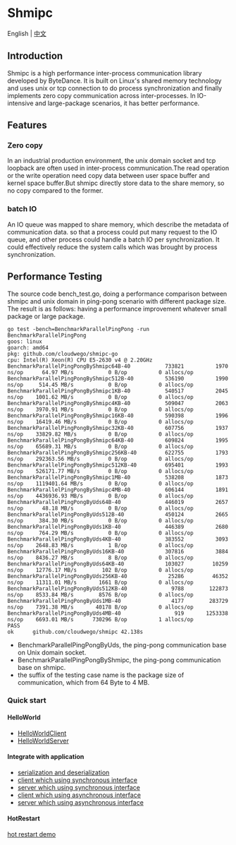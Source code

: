 
# Shmipc

English | [中文](README_CN.md)

## Introduction

Shmipc is a high performance inter-process communication library developed by ByteDance.
It is built on Linux's shared memory technology and uses unix or tcp connection to do process synchronization and finally implements zero copy communication across inter-processes. 
In IO-intensive and large-package scenarios, it has better performance.

## Features

### Zero copy

In an industrial production environment, the unix domain socket and tcp loopback are often used in inter-process communication.The read operation or the write operation need copy data between user space buffer and kernel space buffer.But shmipc directly store data to the share memory, so no copy compared to the former.

### batch IO

An IO queue was mapped to share memory, which describe the metadata of communication data.
so that a process could put many request to the IO queue, and other process  could handle a batch IO per synchronization. It could effectively reduce the system calls which was brought by process synchronization.

## Performance Testing

The source code bench_test.go, doing a performance comparison between shmipc and unix domain in ping-pong scenario with different package size. The result is as follows: having a performance improvement whatever small package or large package.

```
go test -bench=BenchmarkParallelPingPong -run BenchmarkParallelPingPong
goos: linux
goarch: amd64
pkg: github.com/cloudwego/shmipc-go
cpu: Intel(R) Xeon(R) CPU E5-2630 v4 @ 2.20GHz
BenchmarkParallelPingPongByShmipc64B-40      	  733821	      1970 ns/op	  64.97 MB/s	       0 B/op	       0 allocs/op
BenchmarkParallelPingPongByShmipc512B-40     	  536190	      1990 ns/op	 514.45 MB/s	       0 B/op	       0 allocs/op
BenchmarkParallelPingPongByShmipc1KB-40      	  540517	      2045 ns/op	1001.62 MB/s	       0 B/op	       0 allocs/op
BenchmarkParallelPingPongByShmipc4KB-40      	  509047	      2063 ns/op	3970.91 MB/s	       0 B/op	       0 allocs/op
BenchmarkParallelPingPongByShmipc16KB-40     	  590398	      1996 ns/op	16419.46 MB/s	       0 B/op	       0 allocs/op
BenchmarkParallelPingPongByShmipc32KB-40     	  607756	      1937 ns/op	33829.82 MB/s	       0 B/op	       0 allocs/op
BenchmarkParallelPingPongByShmipc64KB-40     	  609824	      1995 ns/op	65689.31 MB/s	       0 B/op	       0 allocs/op
BenchmarkParallelPingPongByShmipc256KB-40    	  622755	      1793 ns/op	292363.56 MB/s	       0 B/op	       0 allocs/op
BenchmarkParallelPingPongByShmipc512KB-40    	  695401	      1993 ns/op	526171.77 MB/s	       0 B/op	       0 allocs/op
BenchmarkParallelPingPongByShmipc1MB-40      	  538208	      1873 ns/op	1119401.64 MB/s	       0 B/op	       0 allocs/op
BenchmarkParallelPingPongByShmipc4MB-40      	  606144	      1891 ns/op	4436936.93 MB/s	       0 B/op	       0 allocs/op
BenchmarkParallelPingPongByUds64B-40         	  446019	      2657 ns/op	  48.18 MB/s	       0 B/op	       0 allocs/op
BenchmarkParallelPingPongByUds512B-40        	  450124	      2665 ns/op	 384.30 MB/s	       0 B/op	       0 allocs/op
BenchmarkParallelPingPongByUds1KB-40         	  446389	      2680 ns/op	 764.29 MB/s	       0 B/op	       0 allocs/op
BenchmarkParallelPingPongByUds4KB-40         	  383552	      3093 ns/op	2648.83 MB/s	       1 B/op	       0 allocs/op
BenchmarkParallelPingPongByUds16KB-40        	  307816	      3884 ns/op	8436.27 MB/s	       8 B/op	       0 allocs/op
BenchmarkParallelPingPongByUds64KB-40        	  103027	     10259 ns/op	12776.17 MB/s	     102 B/op	       0 allocs/op
BenchmarkParallelPingPongByUds256KB-40       	   25286	     46352 ns/op	11311.01 MB/s	    1661 B/op	       0 allocs/op
BenchmarkParallelPingPongByUds512KB-40       	    9788	    122873 ns/op	8533.84 MB/s	    8576 B/op	       0 allocs/op
BenchmarkParallelPingPongByUds1MB-40         	    4177	    283729 ns/op	7391.38 MB/s	   40178 B/op	       0 allocs/op
BenchmarkParallelPingPongByUds4MB-40         	     919	   1253338 ns/op	6693.01 MB/s	  730296 B/op	       1 allocs/op
PASS
ok  	github.com/cloudwego/shmipc	42.138s

```

- BenchmarkParallelPingPongByUds, the ping-pong communication base on Unix domain socket.
- BenchmarkParallelPingPongByShmipc, the ping-pong communication base on shmipc.
- the suffix of the testing case name is the package size of communication, which from 64 Byte to 4 MB.

### Quick start

#### HelloWorld

- [HelloWorldClient](https://github.com/cloudwego/shmipc-go/blob/main/example/helloworld/greeter_client/main.go)
- [HelloWorldServer](https://github.com/cloudwego/shmipc-go/blob/main/example/helloworld/greeter_server/main.go)

#### Integrate with application

- [serialization and deserialization](https://github.com/cloudwego/shmipc-go/blob/main/example/best_practice/idl/example.go)
- [client which using synchronous interface](https://github.com/cloudwego/shmipc-go/blob/main/example/best_practice/shmipc_client/main.go)
- [server which using synchronous interface](https://github.com/cloudwego/shmipc-go/blob/main/example/best_practice/shmipc_server/main.go)
- [client which using asynchronous interface](https://github.com/cloudwego/shmipc-go/blob/main/example/best_practice/shmipc_async_client/client.go)
- [server which using asynchronous interface](https://github.com/cloudwego/shmipc-go/blob/main/example/best_practice/shmipc_async_server/server.go)

#### HotRestart

[hot restart demo](https://github.com/cloudwego/shmipc-go/blob/main/example/hot_restart_test/README.md)

